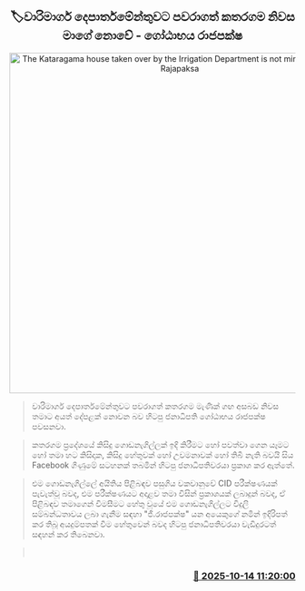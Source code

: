 <p align='center'><b><h2 align='center' title='The Kataragama house taken over by the Irrigation Department is not mine - Gotabaya Rajapaksa'>🏷වාරිමාර්ග දෙපාර්තමේන්තුවට පවරාගත් කතරගම නිවස මාගේ නොවේ - ගෝඨාභය රාජපක්ෂ</h2></b></p>
<p align='center'><img src='https://helakuru.sgp1.cdn.digitaloceanspaces.com/esana/images/lib/gotabaya-rajapaksha-44-new-archived.jpg' width='600' alt='The Kataragama house taken over by the Irrigation Department is not mine - Gotabaya Rajapaksa'></p>

> වාරිමාර්ග දෙපාර්තමේන්තුවට පවරාගත් කතරගම මැණික් ගඟ අසබඩ නිවස තමාට අයත් දේපළක් නොවන බව හිටපු ජනාධිපති ‍ගෝඨාභය රාජපක්ෂ පවසනවා.

> කතරගම ප්‍රදේශයේ කිසිදු ගොඩනැගිල්ලක් ඉදි කිරීමට හෝ පවත්වා ගෙන යෑමට හෝ තමා හට කිසිදාක, කිසිදු හේතුවක් හෝ උවමනාවක් හෝ තිබී නැති බවයි සිය Facebook ගිණුමේ සටහනක් තබමින් හිටපු ජනාධිපතිවරයා ප්‍රකාශ කර ඇත්තේ.

> එම ගොඩනැගිල්ලේ අයිතිය පිළිබඳව පසුගිය වකවානුවේ CID පරීක්ෂණයක් පැවැත්වූ බවද, එම පරීක්ෂණයට අදාළව තමා විසින් ප්‍රකාශයක් ලබාදුන් බවද, ඒ පිළිබඳව තමාගෙන් විමසීමට හේතු වූයේ එම ගොඩනැගිල්ලට විදුලි සම්බන්ධතාවය ලබා ගැනීම සඳහා "ජී.රාජපක්ෂ" යන අයෙකුගේ නමින් ඉදිරිපත් කර තිබූ අයදුම්පතක් වීම හේතුවෙන් බවද හිටපු ජනාධිපතිවරයා වැඩිදුරටත් සඳහන් කර තිබෙනවා.

>  



<h3 align='right'><a href='https://www.helakuru.lk/esana/p/114469/'>📅 2025-10-14 11:20:00</a></h3>
